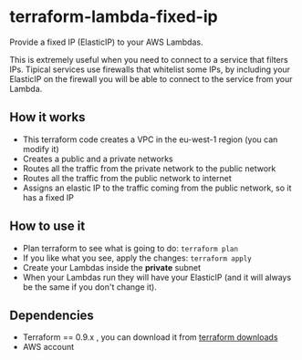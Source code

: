 # terraform-lambda-fixed-ip
Provide a fixed IP (ElasticIP) to your AWS Lambdas.

This is extremely useful when you need to connect to a service that filters IPs. Tipical services use firewalls that whitelist some IPs, by including your ElasticIP on the firewall you will be able to connect to the service from your Lambda.

## How it works
 - This terraform code creates a VPC in the eu-west-1 region (you can modify it)
 - Creates a public and a private networks
 - Routes all the traffic from the private network to the public network
 - Routes all the traffic from the public network to internet
 - Assigns an elastic IP to the traffic coming from the public network, so it has a fixed IP
 
 ## How to use it
  - Plan terraform to see what is going to do: `terraform plan`
  - If you like what you see, apply the changes: `terraform apply`
  - Create your Lambdas inside the <b>private</b> subnet
  - When your Lambdas run they will have your ElasticIP (and it will always be the same if you don't change it).
  
  ## Dependencies
   - Terraform == 0.9.x , you can download it from [terraform downloads](https://www.terraform.io/downloads.html)
   - AWS account
